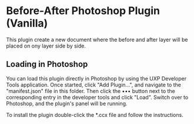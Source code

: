 # Before-After Photoshop Plugin (Vanilla)

This plugin create a new document where the before and after layer will be placed on ony layer side by side.

## Loading in Photoshop

You can load this plugin directly in Photoshop by using the UXP Developer Tools application. Once started, click "Add Plugin...", and navigate to the "manifest.json" file in this folder. Then click the ••• button next to the corresponding entry in the developer tools and click "Load". Switch over to Photoshop, and the plugin's panel will be running.

To install the plugin double-click the *.ccx file and follow the instructions.
